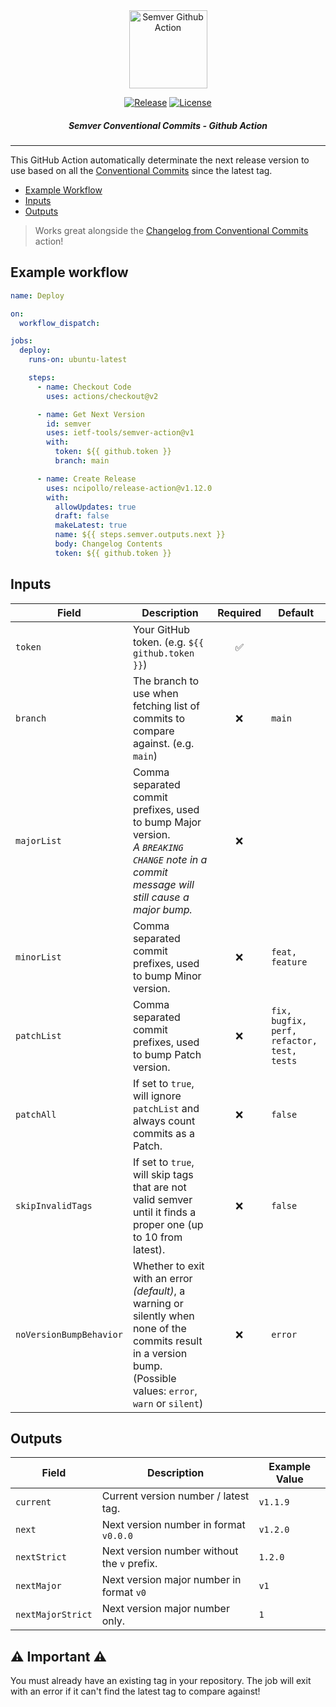<div align="center">

<img src="https://raw.githubusercontent.com/ietf-tools/common/main/assets/logos/semver-action.svg" alt="Semver Github Action" height="125" />

[![Release](https://img.shields.io/github/release/ietf-tools/semver-action.svg?style=flat&maxAge=600)](https://github.com/ietf-tools/semver-action/releases)
[![License](https://img.shields.io/github/license/ietf-tools/semver-action)](https://github.com/ietf-tools/semver-action/blob/main/LICENSE)

##### Semver Conventional Commits - Github Action

</div>

---

This GitHub Action automatically determinate the next release version to use based on all the [Conventional Commits](https://www.conventionalcommits.org) since the latest tag.

- [Example Workflow](#example-workflow)
- [Inputs](#inputs)
- [Outputs](#outputs)

> Works great alongside the [Changelog from Conventional Commits](https://github.com/marketplace/actions/changelog-from-conventional-commits) action!

## Example workflow
``` yaml
name: Deploy

on:
  workflow_dispatch:

jobs:
  deploy:
    runs-on: ubuntu-latest

    steps:
      - name: Checkout Code
        uses: actions/checkout@v2

      - name: Get Next Version
        id: semver
        uses: ietf-tools/semver-action@v1
        with:
          token: ${{ github.token }}
          branch: main

      - name: Create Release
        uses: ncipollo/release-action@v1.12.0
        with:
          allowUpdates: true
          draft: false
          makeLatest: true
          name: ${{ steps.semver.outputs.next }}
          body: Changelog Contents
          token: ${{ github.token }}
```

## Inputs

| Field       | Description                                                                                                                                |      Required      | Default                                    |
|-------------|--------------------------------------------------------------------------------------------------------------------------------------------|:------------------:|--------------------------------------------|
| `token`     | Your GitHub token. (e.g. `${{ github.token }}`)                                                                                            | :white_check_mark: |                                            |
| `branch`    | The branch to use when fetching list of commits to compare against. (e.g. `main`)                                                          |         :x:        | `main`                                     |
| `majorList` | Comma separated commit prefixes, used to bump Major version. <br>*A `BREAKING CHANGE` note in a commit message will still cause a major bump.* |         :x:        |                                            |
| `minorList` | Comma separated commit prefixes, used to bump Minor version.                                                                               |         :x:        | `feat, feature`                            |
| `patchList` | Comma separated commit prefixes, used to bump Patch version.                                                                               |         :x:        | `fix, bugfix, perf, refactor, test, tests` |
| `patchAll`  | If set to `true`, will ignore `patchList` and always count commits as a Patch.                                                             |         :x:        | `false`                                    |
| `skipInvalidTags` | If set to `true`, will skip tags that are not valid semver until it finds a proper one (up to 10 from latest). |         :x:        | `false`                                    |
| `noVersionBumpBehavior` | Whether to exit with an error *(default)*, a warning or silently when none of the commits result in a version bump. (Possible values: `error`, `warn` or `silent`) |         :x:        | `error` |

## Outputs

| Field             | Description                                 | Example Value |
|-------------------|---------------------------------------------|---------------|
| `current`         | Current version number / latest tag.        | `v1.1.9`      |
| `next`            | Next version number in format `v0.0.0`      | `v1.2.0`      |
| `nextStrict`      | Next version number without the `v` prefix. | `1.2.0`       |
| `nextMajor`       | Next version major number in format `v0`    | `v1`          |
| `nextMajorStrict` | Next version major number only.             | `1`           |

## :warning: Important :warning:

You must already have an existing tag in your repository. The job will exit with an error if it can't find the latest tag to compare against!
